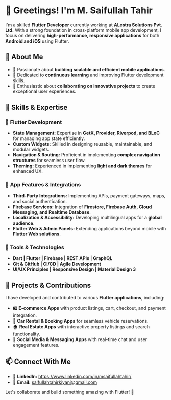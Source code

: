 # 👋 Greetings! I'm M. Saifullah Tahir

I'm a skilled **Flutter Developer** currently working at **ALestra Solutions Pvt. Ltd.** With a strong foundation in cross-platform mobile app development, I focus on delivering **high-performance, responsive applications** for both **Android and iOS** using Flutter.

## 👀 About Me

- 🔹 Passionate about **building scalable and efficient mobile applications**.
- 🔹 Dedicated to **continuous learning** and improving Flutter development skills.
- 🔹 Enthusiastic about **collaborating on innovative projects** to create exceptional user experiences.

## 💼 Skills & Expertise

### 🚀 **Flutter Development**
- **State Management:** Expertise in **GetX, Provider, Riverpod, and BLoC** for managing app state efficiently.
- **Custom Widgets:** Skilled in designing reusable, maintainable, and modular widgets.
- **Navigation & Routing:** Proficient in implementing **complex navigation structures** for seamless user flow.
- **Theming:** Experienced in implementing **light and dark themes** for enhanced UX.

### 📲 **App Features & Integrations**
- **Third-Party Integrations:** Implementing APIs, payment gateways, maps, and social authentication.
- **Firebase Services:** Integration of **Firestore, Firebase Auth, Cloud Messaging, and Realtime Database**.
- **Localization & Accessibility:** Developing multilingual apps for a **global audience**.
- **Flutter Web & Admin Panels:** Extending applications beyond mobile with **Flutter Web solutions**.

### 🔧 **Tools & Technologies**
- **Dart | Flutter | Firebase | REST APIs | GraphQL**
- **Git & GitHub | CI/CD | Agile Development**
- **UI/UX Principles | Responsive Design | Material Design 3**

## 📌 Projects & Contributions

I have developed and contributed to various **Flutter applications**, including:
- 🛍️ **E-commerce Apps** with product listings, cart, checkout, and payment integration.
- 🚗 **Car Rental & Booking Apps** for seamless vehicle reservations.
- 🏠 **Real Estate Apps** with interactive property listings and search functionality.
- 📱 **Social Media & Messaging Apps** with real-time chat and user engagement features.

## 📫 Connect With Me

- 🔗 **LinkedIn:** https://www.linkedin.com/in/msaifullahtahir/
- 📧 **Email:** saifullahtahirkiyani@gmail.com

Let's collaborate and build something amazing with Flutter! 🚀

